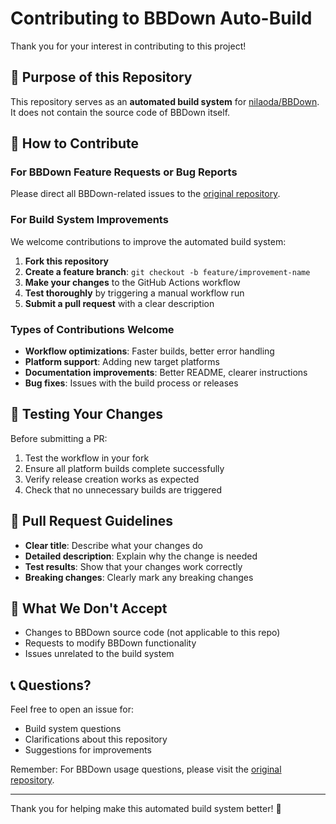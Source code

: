 # Contributing to BBDown Auto-Build

Thank you for your interest in contributing to this project!

## 🎯 Purpose of this Repository

This repository serves as an **automated build system** for [nilaoda/BBDown](https://github.com/nilaoda/BBDown). It does not contain the source code of BBDown itself.

## 🤝 How to Contribute

### For BBDown Feature Requests or Bug Reports
Please direct all BBDown-related issues to the [original repository](https://github.com/nilaoda/BBDown/issues).

### For Build System Improvements
We welcome contributions to improve the automated build system:

1. **Fork this repository**
2. **Create a feature branch**: `git checkout -b feature/improvement-name`
3. **Make your changes** to the GitHub Actions workflow
4. **Test thoroughly** by triggering a manual workflow run
5. **Submit a pull request** with a clear description

### Types of Contributions Welcome

- **Workflow optimizations**: Faster builds, better error handling
- **Platform support**: Adding new target platforms
- **Documentation improvements**: Better README, clearer instructions
- **Bug fixes**: Issues with the build process or releases

## 🔧 Testing Your Changes

Before submitting a PR:

1. Test the workflow in your fork
2. Ensure all platform builds complete successfully
3. Verify release creation works as expected
4. Check that no unnecessary builds are triggered

## 📝 Pull Request Guidelines

- **Clear title**: Describe what your changes do
- **Detailed description**: Explain why the change is needed
- **Test results**: Show that your changes work correctly
- **Breaking changes**: Clearly mark any breaking changes

## 🚫 What We Don't Accept

- Changes to BBDown source code (not applicable to this repo)
- Requests to modify BBDown functionality
- Issues unrelated to the build system

## 📞 Questions?

Feel free to open an issue for:
- Build system questions
- Clarifications about this repository
- Suggestions for improvements

Remember: For BBDown usage questions, please visit the [original repository](https://github.com/nilaoda/BBDown).

---

Thank you for helping make this automated build system better! 🙏